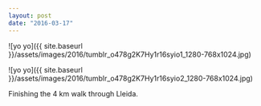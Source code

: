 ```yaml
---
layout: post
date: "2016-03-17"
---
```


![yo yo]({{ site.baseurl }}/assets/images/2016/tumblr_o478g2K7Hy1r16syio1_1280-768x1024.jpg)

![yo yo]({{ site.baseurl }}/assets/images/2016/tumblr_o478g2K7Hy1r16syio2_1280-768x1024.jpg)

Finishing the 4 km walk through Lleida.
